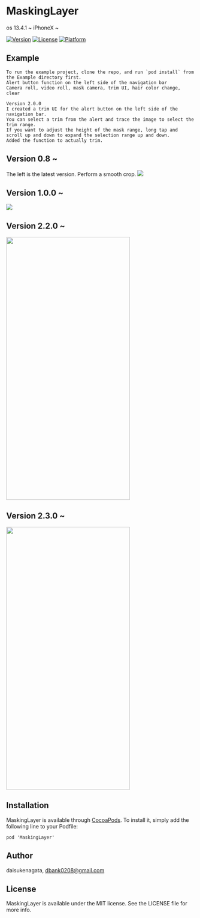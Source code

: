 # MaskingLayer

os 13.4.1 ~ iPhoneX ~


[![Version](https://img.shields.io/cocoapods/v/MaskingLayer.svg?style=flat)](https://cocoapods.org/pods/MaskingLayer)
[![License](https://img.shields.io/cocoapods/l/MaskingLayer.svg?style=flat)](https://cocoapods.org/pods/MaskingLayer)
[![Platform](https://img.shields.io/cocoapods/p/MaskingLayer.svg?style=flat)](https://cocoapods.org/pods/MaskingLayer)

## Example
```
To run the example project, clone the repo, and run `pod install` from the Example directory first.
Alert button function on the left side of the navigation bar
Camera roll, video roll, mask camera, trim UI, hair color change, clear
 
Version 2.0.0
I created a trim UI for the alert button on the left side of the navigation bar.
You can select a trim from the alert and trace the image to select the trim range.
If you want to adjust the height of the mask range, long tap and scroll up and down to expand the selection range up and down.
Added the function to actually trim.
```

## Version 0.8 ~

The left is the latest version. Perform a smooth crop.
![](https://user-images.githubusercontent.com/16457165/63633553-2ed26080-c685-11e9-8c91-17e3eb36dc3f.gif)

## Version 1.0.0 ~
![](https://user-images.githubusercontent.com/16457165/78512413-3c38f700-77df-11ea-97cc-ff506ae46941.gif)

## Version 2.2.0 ~
<p align="left">
<img src= "https://user-images.githubusercontent.com/16457165/109532142-2a012f00-7afc-11eb-85bd-6f565eadf9c0.gif" width="330" height="700">
</p>

## Version 2.3.0 ~
<p align="left">
<img src= "https://user-images.githubusercontent.com/16457165/111056097-bd087480-84bf-11eb-9c9f-020e3f56ac09.gif" width="330" height="700">
</p>

## Installation

MaskingLayer is available through [CocoaPods](https://cocoapods.org). To install
it, simply add the following line to your Podfile:

```
pod 'MaskingLayer'
```

## Author

daisukenagata, dbank0208@gmail.com

## License

MaskingLayer is available under the MIT license. See the LICENSE file for more info.


